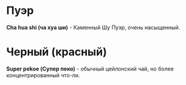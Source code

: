 # Пуэр
**Cha hua shi (ча хуа ши)** - Каменный Шу Пуэр, очень насыщенный.
# Черный (красный)
**Super pekoe (Супер пеко)** - обычный цейлонский чай, но более концентрированный что-ли.  
